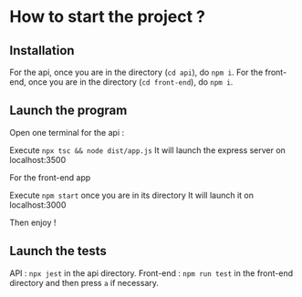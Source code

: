 # How to start the project ?

## Installation

For the api, once you are in the directory (`cd api`), do `npm i`.
For the front-end, once you are in the directory (`cd front-end`), do `npm i`.

## Launch the program

Open one terminal for the api :

Execute `npx tsc && node dist/app.js`
It will launch the express server on localhost:3500

For the front-end app

Execute `npm start` once you are in its directory
It will launch it on localhost:3000

Then enjoy !

## Launch the tests 

API : `npx jest` in the api directory.
Front-end : `npm run test` in the front-end directory and then press `a` if necessary.
